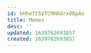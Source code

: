 ```yaml
---
id: hHheft5VTCMHAdrx08pAo
title: Memes
desc: ''
updated: 1639762693857
created: 1639762693857
---
```


